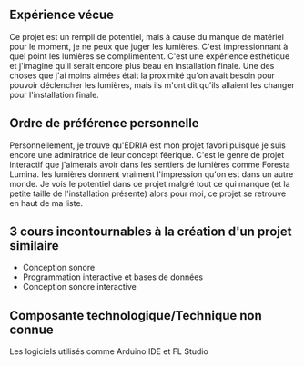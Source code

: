 <h2>Expérience vécue</h2> 
Ce projet est un rempli de potentiel, mais à cause du manque de matériel pour le moment, je ne peux que juger les lumières. C'est impressionnant à quel point les lumières se complimentent. C'est une expérience esthétique et j'imagine qu'il serait encore plus beau en installation finale. Une des choses que j'ai moins aimées était la proximité qu'on avait besoin pour pouvoir déclencher les lumières, mais ils m'ont dit qu'ils allaient les changer pour l'installation finale. 

<h2>Ordre de préférence personnelle</h2> 
Personnellement, je trouve qu'EDRIA est mon projet favori puisque je suis encore une admiratrice de leur concept féerique. C'est le genre de projet interactif que j'aimerais avoir dans les sentiers de lumières comme Foresta Lumina. les lumières donnent vraiment l'impression qu'on est dans un autre monde. Je vois le potentiel dans ce projet malgré tout ce qui manque (et la petite taille de l'installation présente) alors pour moi, ce projet se retrouve en haut de ma liste.  

<h2>3 cours incontournables à la création d'un projet similaire</h2> 

- Conception sonore
- Programmation interactive et bases de données
- Conception sonore interactive

<h2>Composante technologique/Technique non connue</h2> 
Les logiciels utilisés comme Arduino IDE et FL Studio
